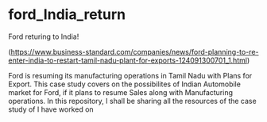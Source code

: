 # ford_India_return
Ford returing to India! 

(https://www.business-standard.com/companies/news/ford-planning-to-re-enter-india-to-restart-tamil-nadu-plant-for-exports-124091300701_1.html)

Ford is resuming its manufacturing operations in Tamil Nadu with Plans for Export.
This case study covers on the possibilites of Indian Automobile market for Ford, if it plans to resume Sales along with Manufacturing operations.
In this repository, I shall be sharing all the resources of the case study of I have worked on 
